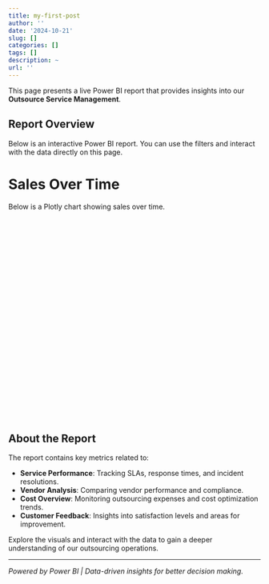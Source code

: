 ```yaml
---
title: my-first-post
author: ''
date: '2024-10-21'
slug: []
categories: []
tags: []
description: ~
url: ''
---
```




This page presents a live Power BI report that provides insights into our **Outsource Service Management**.

## Report Overview

Below is an interactive Power BI report. You can use the filters and interact with the data directly on this page.

# Sales Over Time

Below is a Plotly chart showing sales over time.

<div id="lineChart" style="width: 100%; max-width: 600px; height: 400px;"></div>

<script src="https://cdn.plot.ly/plotly-latest.min.js"></script>
<script>
  var trace1 = {
    x: ['2024-01-01', '2024-02-01', '2024-03-01', '2024-04-01'],
    y: [10, 12, 8, 15],
    mode: 'lines+markers',
    type: 'scatter'
  };

  var layout = {
    title: 'Monthly Sales',
    xaxis: { title: 'Month' },
    yaxis: { title: 'Sales' }
  };

  Plotly.newPlot('lineChart', [trace1], layout);
</script>

## About the Report

The report contains key metrics related to:

- **Service Performance**: Tracking SLAs, response times, and incident resolutions.
- **Vendor Analysis**: Comparing vendor performance and compliance.
- **Cost Overview**: Monitoring outsourcing expenses and cost optimization trends.
- **Customer Feedback**: Insights into satisfaction levels and areas for improvement.

Explore the visuals and interact with the data to gain a deeper understanding of our outsourcing operations.

---

*Powered by Power BI | Data-driven insights for better decision making.*


